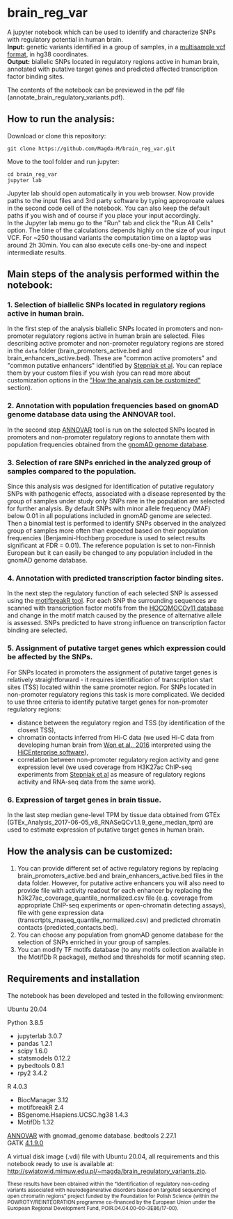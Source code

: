 # brain_reg_var
A jupyter notebook which can be used to identify and characterize SNPs with regulatory potential in human brain.  
**Input:** genetic variants identified in a group of samples, in a [multisample vcf format](https://gatk.broadinstitute.org/hc/en-us/articles/360035531692-VCF-Variant-Call-Format), in hg38 coordinates.  
**Output:** biallelic SNPs located in regulatory regions active in human brain, annotated with putative target genes and predicted affected transcription factor binding sites.  

The contents of the notebook can be previewed in the pdf file (annotate_brain_regulatory_variants.pdf).

## How to run the analysis:
Download or clone this repository:  
```
git clone https://github.com/Magda-M/brain_reg_var.git
```  
Move to the tool folder and run jupyter:  
```
cd brain_reg_var  
jupyter lab
```  
Jupyter lab should open automatically in you web browser. Now provide paths to the input files and 3rd party software by typing approproate values in the second code cell of the notebook. You can also keep the default paths if you wish and of course if you place your input accordingly.  
In the Jupyter lab menu go to the "Run" tab and click the "Run All Cells" option. The time of the calculations depends highly on the size of your input VCF. For ~250 thousand variants the computation time on a laptop was around 2h 30min.  You can also execute cells one-by-one and inspect intermediate results.
 
## Main steps of the analysis performed within the notebook:
### 1. Selection of biallelic SNPs located in regulatory regions active in human brain.
In the first step of the analysis biallelic SNPs located in promoters and non-promoter regulatory regions active in human brain are selected. Files describing active promoter and non-promoter regulatory regions are stored in the `data` folder (brain_promoters_active.bed and brain_enhancers_active.bed). These are "common active promoters" and "common putative enhancers" identified by [Stepniak et al](https://www.biorxiv.org/content/10.1101/867861v2). You can replace them by your custom files if you wish (you can read more about customization options in the ["How the analysis can be customized"](#how-the-analysis-can-be-customized) section).
### 2. Annotation with population frequencies based on gnomAD genome database data using the ANNOVAR tool.  
In the second step [ANNOVAR](https://annovar.openbioinformatics.org/en/latest/) tool is run on the selected SNPs located in promoters and non-promoter regulatory regions to annotate them with population frequencies obtained from the [gnomAD genome database](https://gnomad.broadinstitute.org/). 
### 3. Selection of rare SNPs enriched in the analyzed group of samples compared to the population. 
Since this analysis was designed for identification of putative regulatory SNPs with pathogenic effects, associated with a disease represented by the group of samples under study only SNPs rare in the population are selected for further analysis. By default SNPs with minor allele frequency (MAF) below 0.01 in all populations included in gnomAD genome are selected. Then a binomial test is performed to identify SNPs observed in the analyzed group of samples more often than expected based on their population frequencies (Benjamini-Hochberg procedure is used to select results significant at FDR = 0.01). The reference population is set to non-Finnish European but it can easily be changed to any population included in the gnomAD genome database.
### 4. Annotation with predicted transcription factor binding sites.
In the next step the regulatory function of each selected SNP is assessed using the [motifbreakR tool](https://www.bioconductor.org/packages/release/bioc/vignettes/motifbreakR/inst/doc/motifbreakR-vignette.html). For each SNP the surrounding sequences are scanned with transcription factor motifs from the [HOCOMOCOv11 database](https://hocomoco11.autosome.ru/) and change in the motif match caused by the presence of alternative allele is assessed. SNPs predicted to have strong influence on transcription factor binding are selected.  
### 5. Assignment of putative target genes which expression could be affected by the SNPs. 
For SNPs located in promoters the assignment of putative target genes is relatively straightforward - it requires identification of transcription start sites (TSS) located within the same promoter region. For SNPs located in non-promoter regulatory regions this task is more complicated. We decided to use three criteria to identify putative target genes for non-promoter regulatory regions:
* distance between the regulatory region and TSS (by identification of the closest TSS),
* chromatin contacts inferred from Hi-C data (we used Hi-C data from developing human brain from [Won et al., 2016](https://www.ncbi.nlm.nih.gov/pmc/articles/PMC5358922/) interpreted using the [HiCEnterprise software](https://peerj.com/preprints/27753/)),
* correlation between non-promoter regulatory region activity and gene expression level (we used coverage from H3K27ac ChIP-seq experiments from [Stepniak et al](https://www.biorxiv.org/content/10.1101/867861v2) as measure of regulatory regions activity and RNA-seq data from the same work).
### 6. Expression of target genes in brain tissue.
In the last step median gene-level TPM by tissue data obtained from GTEx (GTEx_Analysis_2017-06-05_v8_RNASeQCv1.1.9_gene_median_tpm) are used to estimate expression of putative target genes in human brain.
## How the analysis can be customized:
1. You can provide different set of active regulatory regions by replacing brain_promoters_active.bed and brain_enhancers_active.bed files in the data folder. However, for putative active enhancers you will also need to provide file with activity readout for each enhancer by replacing the h3k27ac_coverage_quantile_normalized.csv file (e.g. coverage from appropriate ChIP-seq experiments or open-chromatin detecting assays), file with gene expression data (transcrtpts_rnaseq_quantile_normalized.csv) and predicted chromatin contacts (predicted_contacts.bed).
2. You can choose any population from gnomAD genome database for the selection of SNPs enriched in your group of samples.
3. You can modify TF motifs database (to any motifs collection available in the MotifDb R package), method and thresholds for motif scanning step.

## Requirements and installation
The notebook has been developed and tested in the following environment:  
  
Ubuntu 20.04   
  
Python 3.8.5  
* jupyterlab 3.0.7  
* pandas 1.2.1  
* scipy 1.6.0 
* statsmodels 0.12.2 
* pybedtools 0.8.1 
* rpy2 3.4.2

R 4.0.3  
* BiocManager 3.12  
* motifbreakR  2.4  
* BSgenome.Hsapiens.UCSC.hg38 1.4.3
* MotifDb 1.32

[ANNOVAR](https://annovar.openbioinformatics.org/en/latest/user-guide/download/) with gnomad_genome database.
bedtools  2.27.1  
GATK [4.1.9.0](https://github.com/broadinstitute/gatk/releases/download/4.1.9.0/gatk-4.1.9.0.zip)  




A virtual disk image (.vdi) file with Ubuntu 20.04, all requirements and this notebook ready to use is available at: http://swiatowid.mimuw.edu.pl/~magda/brain_regulatory_variants.zip.


<sub>These results have been obtained within the “Identification of regulatory non-coding variants associated with neurodegenerative disorders based on targeted sequencing of open chromatin regions” project funded by the Foundation for Polish Science (within the POWROTY/REINTEGRATION programme co-financed by the European Union under the European Regional Development Fund, POIR.04.04.00-00-3E86/17-00).</sub>
